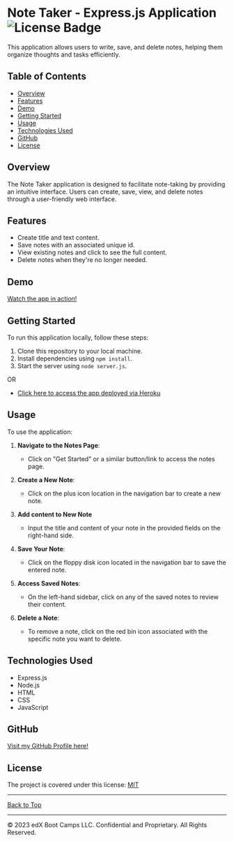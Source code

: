 <a name="top"></a>
# Note Taker - Express.js Application <img src="https://img.shields.io/badge/MIT-blue.svg" alt="License Badge">

This application allows users to write, save, and delete notes, helping them organize thoughts and tasks efficiently.

## Table of Contents

- [Overview](#overview)
- [Features](#features)
- [Demo](#demo)
- [Getting Started](#getting-started)
- [Usage](#usage)
- [Technologies Used](#technologies-used)
- [GitHub](#github)
- [License](#license)

## Overview

The Note Taker application is designed to facilitate note-taking by providing an intuitive interface. Users can create, save, view, and delete notes through a user-friendly web interface.

## Features

- Create title and text content.
- Save notes with an associated unique id.
- View existing notes and click to see the full content.
- Delete notes when they're no longer needed.

## Demo

[Watch the app in action!](https://app.screencastify.com/v2/watch/rYdpTov2bIstKG2QfN6m)

## Getting Started

To run this application locally, follow these steps:

1. Clone this repository to your local machine.
2. Install dependencies using `npm install`.
3. Start the server using `node server.js`.

OR

- [Click here to access the app deployed via Heroku](your-heroku-app-url)

## Usage

To use the application:

1. **Navigate to the Notes Page**: 
    - Click on "Get Started" or a similar button/link to access the notes page.

2. **Create a New Note**:
    - Click on the plus icon location in the navigation bar to create a new note.

3. **Add content to New Note** 
    - Input the title and content of your note in the provided fields on the right-hand side.

4. **Save Your Note**:
    - Click on the floppy disk icon located in the navigation bar to save the entered note.

5. **Access Saved Notes**:
    - On the left-hand sidebar, click on any of the saved notes to review their content.

6. **Delete a Note**:
    - To remove a note, click on the red bin icon associated with the specific note you want to delete.

## Technologies Used

- Express.js
- Node.js
- HTML
- CSS
- JavaScript

## GitHub
[Visit my GitHub Profile here!](https://github.com/CYCBrian)

## License
The project is covered under this license:
[MIT](https://choosealicense.com/licenses/mit)

- - -
[Back to Top](#top)
- - -
© 2023 edX Boot Camps LLC. Confidential and Proprietary. All Rights Reserved.
